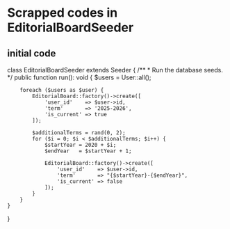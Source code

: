 # Scrapped codes in EditorialBoardSeeder

## initial code
class EditorialBoardSeeder extends Seeder
{
    /**
     * Run the database seeds.
     */
    public function run(): void
    {
        $users = User::all();

        foreach ($users as $user) {
            EditorialBoard::factory()->create([
                'user_id'    => $user->id,
                'term'       => '2025-2026',
                'is_current' => true
            ]);

            $additionalTerms = rand(0, 2);
            for ($i = 0; $i < $additionalTerms; $i++) {
                $startYear = 2020 + $i;
                $endYear   = $startYear + 1;

                EditorialBoard::factory()->create([
                    'user_id'    => $user->id,
                    'term'       => "{$startYear}-{$endYear}",
                    'is_current' => false
                ]);
            }
        }
    }
}